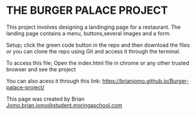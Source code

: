 # THE BURGER PALACE PROJECT

This project involves designing a landinging page for a restaurant. The landing page contains 
a menu, buttons,several images and a form.

Setup;
click the green code button in the repo and then download the files or you can clone the repo using Git and access it through the terminal.

To access this file;
Open the index.html file in chrome or any other trusted browser and see the project

You can also acess it through this link: https://brianjomo.github.io/Burger-palace-project/

This page was created by Brian Jomo.brian.jomo@student.moringaschool.com
